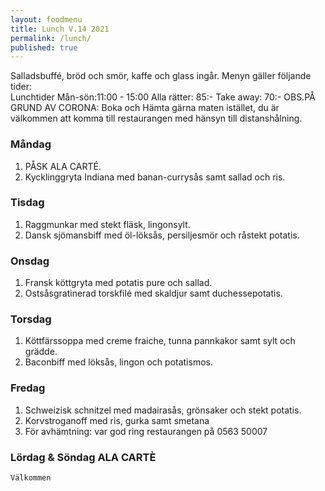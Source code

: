 ```yaml
---
layout: foodmenu
title: Lunch V.14 2021
permalink: /lunch/
published: true
---
```

Salladsbuffé, bröd och smör, kaffe och glass ingår.
Menyn gäller följande tider:  
Lunchtider  Mån-sön:11:00 - 15:00
Alla rätter: 85:- Take away: 70:-
OBS.PÅ GRUND AV CORONA: Boka och Hämta gärna maten istället, du är välkommen att komma till restaurangen med hänsyn till distanshålning.
                                
### Måndag
1. PÅSK ALA CARTÉ.
2. Kycklinggryta Indiana med banan-currysås samt sallad och ris.

### Tisdag
1. Raggmunkar med stekt fläsk, lingonsylt.
2. Dansk sjömansbiff med öl-löksås, persiljesmör och råstekt potatis.

### Onsdag
1. Fransk köttgryta med potatis pure och sallad.
2. Ostsåsgratinerad torskfilé med skaldjur samt duchessepotatis.

### Torsdag
1. Köttfärssoppa med creme fraiche, tunna pannkakor samt sylt och grädde. 
2. Baconbiff med löksås, lingon och potatismos.

### Fredag  
1. Schweizisk schnitzel med madairasås, grönsaker och stekt potatis.
2. Korvstroganoff med ris, gurka samt smetana
3. För avhämtning: var god ring restaurangen på 0563 50007


### Lördag & Söndag ALA CARTÈ

    Välkommen
    
       
    

   
    
   
     
